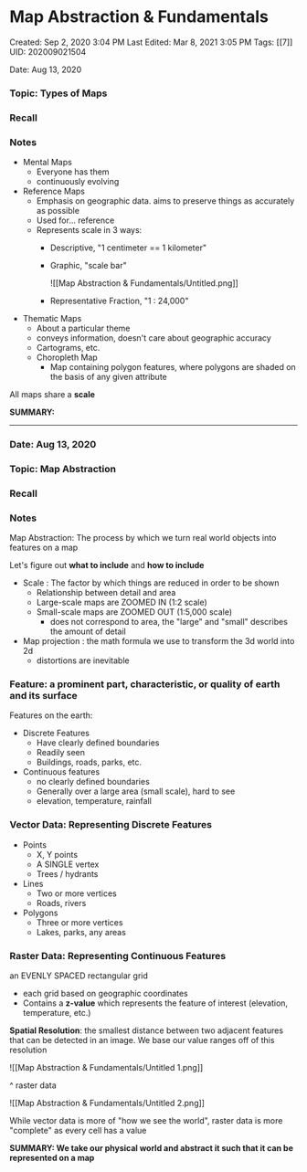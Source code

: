 # Map Abstraction & Fundamentals

Created: Sep 2, 2020 3:04 PM
Last Edited: Mar 8, 2021 3:05 PM
Tags: [[7]]
UID: 202009021504

Date: Aug 13, 2020 

### Topic: Types of Maps

### Recall

### Notes

- Mental Maps
    - Everyone has them
    - continuously evolving
- Reference Maps
    - Emphasis on geographic data. aims to preserve things as accurately as possible
    - Used for... reference
    - Represents scale in 3 ways:
        - Descriptive, "1 centimeter == 1 kilometer"
        - Graphic, "scale bar"

            ![[Map Abstraction & Fundamentals/Untitled.png]]

        - Representative Fraction, "1 : 24,000"
- Thematic Maps
    - About a particular theme
    - conveys information, doesn't care about geographic accuracy
    - Cartograms, etc.
    - Choropleth Map
        - Map containing polygon features, where polygons are shaded on the basis of any given attribute

All maps share a **scale**

**SUMMARY:**

---

### Date: Aug 13, 2020

### Topic: Map Abstraction

### Recall

### Notes

Map Abstraction: The process by which we turn real world objects into features on a map

Let's figure out **what to include** and **how to include**

- Scale : The factor by which things are reduced in order to be shown
    - Relationship between detail and area
    - Large-scale maps are ZOOMED IN (1:2 scale)
    - Small-scale maps are ZOOMED OUT (1:5,000 scale)
        - does not correspond to area, the "large" and "small" describes the amount of detail
- Map projection : the math formula we use to transform the 3d world into 2d
    - distortions are inevitable

### Feature: a prominent part, characteristic, or quality of earth and its surface

Features on the earth:

- Discrete Features
    - Have clearly defined boundaries
    - Readily seen
    - Buildings, roads, parks, etc.
- Continuous features
    - no clearly defined boundaries
    - Generally over a large area (small scale), hard to see
    - elevation, temperature, rainfall

### Vector Data: Representing Discrete Features

- Points
    - X, Y points
    - A SINGLE vertex
    - Trees / hydrants
- Lines
    - Two or more vertices
    - Roads, rivers
- Polygons
    - Three or more vertices
    - Lakes, parks, any areas

### Raster Data: Representing Continuous Features

an EVENLY SPACED rectangular grid

- each grid based on geographic coordinates
- Contains a **z-value** which represents the feature of interest (elevation, temperature, etc.)

**Spatial Resolution**: the smallest distance between two adjacent features that can be detected in an image. We base our value ranges off of this resolution

![[Map Abstraction & Fundamentals/Untitled 1.png]]

^ raster data

![[Map Abstraction & Fundamentals/Untitled 2.png]]

While vector data is more of "how we see the world", raster data is more "complete" as every cell has a value

**SUMMARY: We take our physical world and abstract it such that it can be represented on a map**